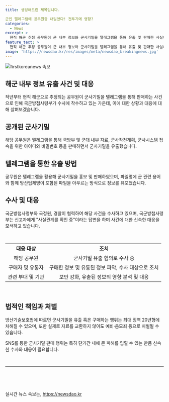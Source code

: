 ```yaml
---
title: 생성해드린 제목입니다.

군인 텔레그램에 공무원증 내밀었다! 전투기에 영향?
categories:
  - News
excerpt: >
  현직 해군 추정 공무원이 군 내부 정보와 군사기밀을 텔레그램을 통해 유출 및 판매한 사실이 드러나 논란이 일고 있다. 특히 군인트라넷 접속 정보부터 국방부, 군사작전계획, 해군 신상정보, 군사기술 등을 판매하고 있는 것으로 확인됐으며, 이에 대한 수사가 진행 중이다. 해당 행위는 방산기술보호법에 따라 최대 징역 20년형을 받을 수 있는 중대한 범죄로 군사기밀 유출 문제에 대한 신속한 대응이 필요한 상황이다. 현재 관련 기관들은 사실관계 확인에 주력하고 있으며, 빠른 수사 결과가 기대된다.
feature_text: >
  현직 해군 추정 공무원이 군 내부 정보와 군사기밀을 텔레그램을 통해 유출 및 판매한 사실이 드러나 논란이 일고 있다. 특히 군인트라넷 접속 정보부터 국방부, 군사작전계획, 해군 신상정보, 군사기술 등을 판매하고 있는 것으로 확인됐으며, 이에 대한 수사가 진행 중이다. 해당 행위는 방산기술보호법에 따라 최대 징역 20년형을 받을 수 있는 중대한 범죄로 군사기밀 유출 문제에 대한 신속한 대응이 필요한 상황이다. 현재 관련 기관들은 사실관계 확인에 주력하고 있으며, 빠른 수사 결과가 기대된다.
image: 'https://newsdao.kr/res/images/meta/newsdao_breakingnews.jpg'
---
```


<p><img src="https://newsdao.kr/res/images/meta/newsdao_breakingnews.jpg" alt="firstkoreanews 속보" /></p>

<h2 data-ke-size="size26">해군 내부 정보 유출 사건 및 대응</h2>

<p data-ke-size="size16">작년부터 현직 해군으로 추정되는 공무원이 군사기밀을 텔레그램을 통해 판매하는 사건으로 인해 국군방첩사령부가 수사에 착수하고 있는 가운데, 이에 대한 상황과 대응에 대해 살펴보겠습니다.</p>

<h2 data-ke-size="size24">공개된 군사기밀</h2>

<p data-ke-size="size16">해당 공무원은 텔레그램을 통해 국방부 및 군대 내부 자료, 군사작전계획, 군사시스템 접속을 위한 아이디와 비밀번호 등을 판매하면서 군사기밀을 유출했습니다.</p>

<h2 data-ke-size="size24">텔레그램을 통한 유출 방법</h2>

<p data-ke-size="size16">공무원은 텔레그램을 활용해 군사기밀을 홍보 및 판매하였으며, 파일명에 군 관련 용어와 함께 방산업체명이 포함된 파일을 아우르는 방식으로 정보를 유포했습니다.</p>

<h2 data-ke-size="size24">수사 및 대응</h2>

<p data-ke-size="size16">국군방첩사령부와 국정원, 경찰이 협력하여 해당 사건을 수사하고 있으며, 국군방첩사령부는 신고자에게 "사실관계를 확인 중"이라는 답변을 하며 사건에 대한 신속한 대응을 모색하고 있습니다.</p>

<p data-ke-size="size16">&nbsp;</p>

<table>
    <tbody>
        <tr>
            <td style="text-align: center; height: 17px;"><b>대응 대상</b></td>
            <td style="text-align: center; height: 17px;"><b>조치</b></td>
        </tr>
        <tr>
            <td style="text-align: center;">해당 공무원</td>
            <td style="text-align: center;">군사기밀 유출 혐의로 수사 중</td>
        </tr>
        <tr>
            <td style="text-align: center;">구매자 및 유통자</td>
            <td style="text-align: center;">구매한 정보 및 유통된 정보 파악, 수사 대상으로 조치</td>
        </tr>
        <tr>
            <td style="text-align: center;">관련 부대 및 기관</td>
            <td style="text-align: center;">보안 강화, 유출된 정보의 영향 분석 및 대응</td>
        </tr>
    </tbody>
</table>

<p data-ke-size="size16">&nbsp;</p>

<h2 data-ke-size="size24">법적인 책임과 처벌</h2>

<p data-ke-size="size16">방산기술보호법에 따르면 군사기밀을 유출 혹은 구매하는 행위는 최대 징역 20년형에 처해질 수 있으며, 또한 실제로 자료를 교환하지 않아도 예비·음모죄 등으로 처벌될 수 있습니다.</p>

<p data-ke-size="size16">SNS를 통한 군사기밀 판매 행위는 특히 단기간 내에 큰 피해를 입힐 수 있는 만큼 신속한 수사와 대응이 필요합니다.</p>

<p data-ke-size="size16">&nbsp;</p>

<hr>

<p data-ke-size="size16">&nbsp;</p>

<p data-ke-size="size16">&nbsp;</p>
실시간 뉴스 속보는, <a href="https://newsdao.kr" rel="dofollow">https://newsdao.kr</a>


